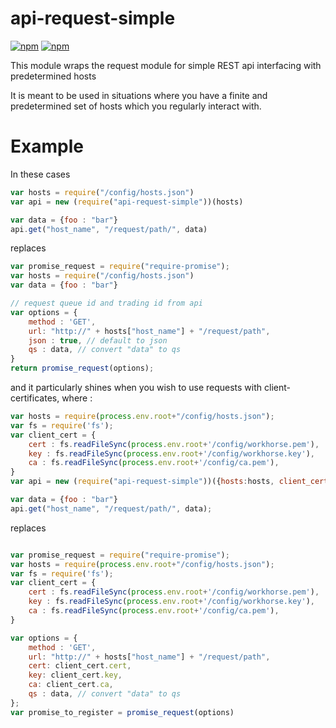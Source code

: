 # api-request-simple

[![npm](https://img.shields.io/npm/v/api-request-simple.svg?style=flat-square)](https://www.npmjs.com/package/api-request-simple)
[![npm](https://img.shields.io/npm/dm/api-request-simple.svg)](https://www.npmjs.com/package/api-request-simple)

This module  wraps the request module for simple REST api interfacing with predetermined hosts

It is meant to be used in situations where you have a finite and predetermined set of hosts which you regularly interact with.  

# Example
In these cases
```js
var hosts = require("/config/hosts.json")
var api = new (require("api-request-simple"))(hosts)

var data = {foo : "bar"}
api.get("host_name", "/request/path/", data)
```

replaces

```js
var promise_request = require("require-promise");
var hosts = require("/config/hosts.json")
var data = {foo : "bar"}

// request queue id and trading id from api
var options = {
    method : 'GET',
    url: "http://" + hosts["host_name"] + "/request/path",
    json : true, // default to json
    qs : data, // convert "data" to qs
}
return promise_request(options);

```


and it particularly shines when you wish to use requests with client-certificates, where :

```js
var hosts = require(process.env.root+"/config/hosts.json");
var fs = require('fs');
var client_cert = {
    cert : fs.readFileSync(process.env.root+'/config/workhorse.pem'),
    key : fs.readFileSync(process.env.root+'/config/workhorse.key'),
    ca : fs.readFileSync(process.env.root+'/config/ca.pem'),
}
var api = new (require("api-request-simple"))({hosts:hosts, client_cert : client_cert });

var data = {foo : "bar"}
api.get("host_name", "/request/path/", data);
```


replaces

```js

var promise_request = require("require-promise");
var hosts = require(process.env.root+"/config/hosts.json");
var fs = require('fs');
var client_cert = {
    cert : fs.readFileSync(process.env.root+'/config/workhorse.pem'),
    key : fs.readFileSync(process.env.root+'/config/workhorse.key'),
    ca : fs.readFileSync(process.env.root+'/config/ca.pem'),
}

var options = {
    method : 'GET',
    url: "http://" + hosts["host_name"] + "/request/path",
    cert: client_cert.cert,
    key: client_cert.key,
    ca: client_cert.ca,
    qs : data, // convert "data" to qs
};
var promise_to_register = promise_request(options)
```
